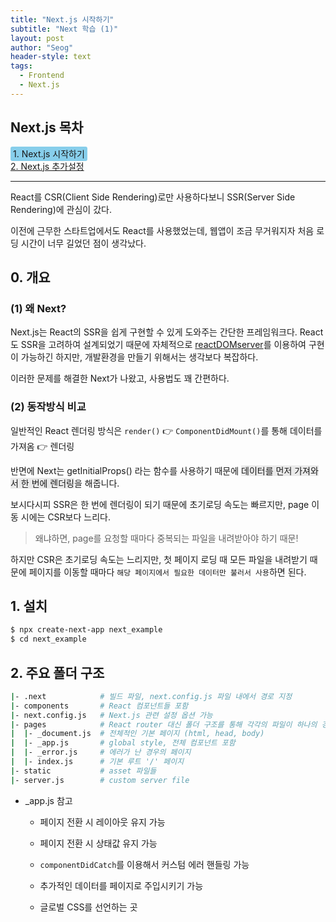 ```yaml
---
title: "Next.js 시작하기"
subtitle: "Next 학습 (1)"
layout: post
author: "Seog"
header-style: text
tags: 
  - Frontend
  - Next.js
---
```


## Next.js 목차

<span style="background-color:skyblue; padding: 3px 4px; border-radius: 3px;">1. Next.js 시작하기</span><br/>
<a href="https://1seok2.github.io/2021/04/05/next-2">2. Next.js 추가설정</a>

----

React를 CSR(Client Side Rendering)로만 사용하다보니 SSR(Server Side Rendering)에 관심이 갔다. 

이전에 근무한 스타트업에서도 React를 사용했었는데, 웹앱이 조금 무거워지자 처음 로딩 시간이 너무 길었던 점이 생각났다.

## 0. 개요

### (1) 왜 Next?

Next.js는 React의 SSR을 쉽게 구현할 수 있게 도와주는 간단한 프레임워크다. React도 SSR을 고려하여 설계되었기 때문에 자체적으로 <a href="https://ko.reactjs.org/docs/react-dom-server.html">reactDOMserver</a>를 이용하여 구현이 가능하긴 하지만, 개발환경을 만들기 위해서는 생각보다 복잡하다. 

이러한 문제를 해결한 Next가 나왔고, 사용법도 꽤 간편하다.

### (2) 동작방식 비교

일반적인 React 렌더링 방식은 `render()` 👉 `ComponentDidMount()`를 통해 데이터를 가져옴 👉 렌더링 

반면에 Next는 getInitialProps() 라는 함수를 사용하기 때문에 <span style="background-color:#eaeaea;">데이터를 먼저 가져와서 한 번에 렌더링</span>을 해줍니다. 

보시다시피 SSR은 한 번에 렌더링이 되기 때문에 초기로딩 속도는 빠르지만, page 이동 시에는 CSR보다 느리다. 

> 왜냐하면, page를 요청할 때마다 중복되는 파일을 내려받아야 하기 때문! 

하지만 CSR은 초기로딩 속도는 느리지만, 첫 페이지 로딩 때 모든 파일을 내려받기 때문에 페이지를 이동할 때마다 `해당 페이지에서 필요한 데이터만 불러서 사용`하면 된다.


## 1. 설치

```bash
$ npx create-next-app next_example
$ cd next_example
```


## 2. 주요 폴더 구조

```bash
|- .next            # 빌드 파일, next.config.js 파일 내에서 경로 지정
|- components       # React 컴포넌트들 포함
|- next.config.js   # Next.js 관련 설정 옵션 가능
|- pages            # React router 대신 폴더 구조를 통해 각각의 파일이 하나의 경로가 됨.
|  |- _document.js  # 전체적인 기본 페이지 (html, head, body)
|  |- _app.js       # global style, 전체 컴포넌트 포함
|  |- _error.js     # 에러가 난 경우의 페이지
|  |- index.js      # 기본 루트 '/' 페이지
|- static           # asset 파일들
|- server.js        # custom server file
```

* _app.js 참고

    * 페이지 전환 시 레이아웃 유지 가능

    * 페이지 전환 시 상태값 유지 가능

    * `componentDidCatch`를 이용해서 커스텀 에러 핸들링 가능

    * 추가적인 데이터를 페이지로 주입시키기 가능

    * 글로벌 CSS를 선언하는 곳

